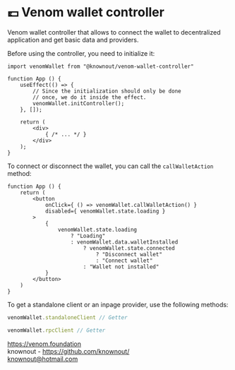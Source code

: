 # 💷 Venom wallet controller

Venom wallet controller that allows to connect the wallet to decentralized application and get basic data and providers.

Before using the controller, you need to initialize it:

```tsx
import venomWallet from "@knownout/venom-wallet-controller"

function App () {
    useEffect(() => {
        // Since the initialization should only be done
        // once, we do it inside the effect.
        venomWallet.initController();
    }, []);

    return (
        <div>
            { /* ... */ }
        </div>
    );
}
```

To connect or disconnect the wallet, you can call the `callWalletAction` method:

```tsx
function App () {
    return (
        <button
            onClick={ () => venomWallet.callWalletAction() }
            disabled={ venomWallet.state.loading }
        >
            {
                venomWallet.state.loading
                    ? "Loading"
                    : venomWallet.data.walletInstalled
                        ? venomWallet.state.connected
                            ? "Disconnect wallet"
                            : "Connect wallet"
                        : "Wallet not installed"
            }
        </button>
    )
}
```

To get a standalone client or an inpage provider, use the following methods:

```ts
venomWallet.standaloneClient // Getter

venomWallet.rpcClient // Getter
```

https://venom.foundation
<br>knownout - https://github.com/knownout/
<br>knownout@hotmail.com
